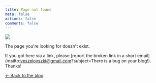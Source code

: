 ```yaml
---
title: Page not found
meta: false
actions: false
comments: false
---
```

![](/images/404-food-telephone.jpg)

The page you're looking for doesn't exist.

If you got here via a link, please [report the broken link in a short email](mailto:veszelovszki@gmail.com?subject=There is a bug on your blog!). Thanks!

[← Back to the blog](/)